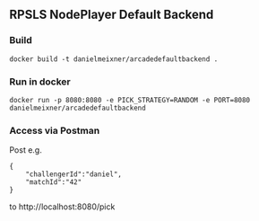 ## RPSLS NodePlayer Default Backend

### Build
```
docker build -t danielmeixner/arcadedefaultbackend .
```

### Run in docker
```
docker run -p 8080:8080 -e PICK_STRATEGY=RANDOM -e PORT=8080 danielmeixner/arcadedefaultbackend
```

### Access via Postman
Post e.g. 
```
{
    "challengerId":"daniel",
    "matchId":"42"
}
```
to http://localhost:8080/pick
